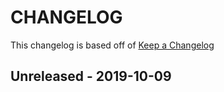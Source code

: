 # CHANGELOG

This changelog is based off of [Keep a Changelog](https://keepachangelog.com/en/1.0.0)

## Unreleased - 2019-10-09

